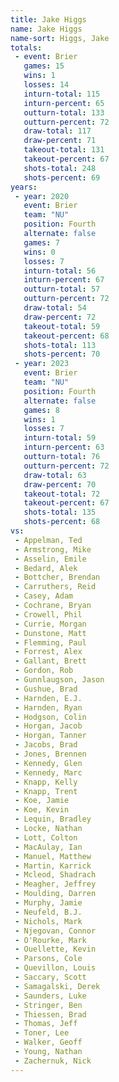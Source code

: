 ```yaml
---
title: Jake Higgs
name: Jake Higgs
name-sort: Higgs, Jake
totals:
 - event: Brier
   games: 15
   wins: 1
   losses: 14
   inturn-total: 115
   inturn-percent: 65
   outturn-total: 133
   outturn-percent: 72
   draw-total: 117
   draw-percent: 71
   takeout-total: 131
   takeout-percent: 67
   shots-total: 248
   shots-percent: 69
years:
 - year: 2020
   event: Brier
   team: "NU"
   position: Fourth
   alternate: false
   games: 7
   wins: 0
   losses: 7
   inturn-total: 56
   inturn-percent: 67
   outturn-total: 57
   outturn-percent: 72
   draw-total: 54
   draw-percent: 72
   takeout-total: 59
   takeout-percent: 68
   shots-total: 113
   shots-percent: 70
 - year: 2023
   event: Brier
   team: "NU"
   position: Fourth
   alternate: false
   games: 8
   wins: 1
   losses: 7
   inturn-total: 59
   inturn-percent: 63
   outturn-total: 76
   outturn-percent: 72
   draw-total: 63
   draw-percent: 70
   takeout-total: 72
   takeout-percent: 67
   shots-total: 135
   shots-percent: 68
vs:
 - Appelman, Ted
 - Armstrong, Mike
 - Asselin, Emile
 - Bedard, Alek
 - Bottcher, Brendan
 - Carruthers, Reid
 - Casey, Adam
 - Cochrane, Bryan
 - Crowell, Phil
 - Currie, Morgan
 - Dunstone, Matt
 - Flemming, Paul
 - Forrest, Alex
 - Gallant, Brett
 - Gordon, Rob
 - Gunnlaugson, Jason
 - Gushue, Brad
 - Harnden, E.J.
 - Harnden, Ryan
 - Hodgson, Colin
 - Horgan, Jacob
 - Horgan, Tanner
 - Jacobs, Brad
 - Jones, Brennen
 - Kennedy, Glen
 - Kennedy, Marc
 - Knapp, Kelly
 - Knapp, Trent
 - Koe, Jamie
 - Koe, Kevin
 - Lequin, Bradley
 - Locke, Nathan
 - Lott, Colton
 - MacAulay, Ian
 - Manuel, Matthew
 - Martin, Karrick
 - Mcleod, Shadrach
 - Meagher, Jeffrey
 - Moulding, Darren
 - Murphy, Jamie
 - Neufeld, B.J.
 - Nichols, Mark
 - Njegovan, Connor
 - O'Rourke, Mark
 - Ouellette, Kevin
 - Parsons, Cole
 - Quevillon, Louis
 - Saccary, Scott
 - Samagalski, Derek
 - Saunders, Luke
 - Stringer, Ben
 - Thiessen, Brad
 - Thomas, Jeff
 - Toner, Lee
 - Walker, Geoff
 - Young, Nathan
 - Zachernuk, Nick
---
```

